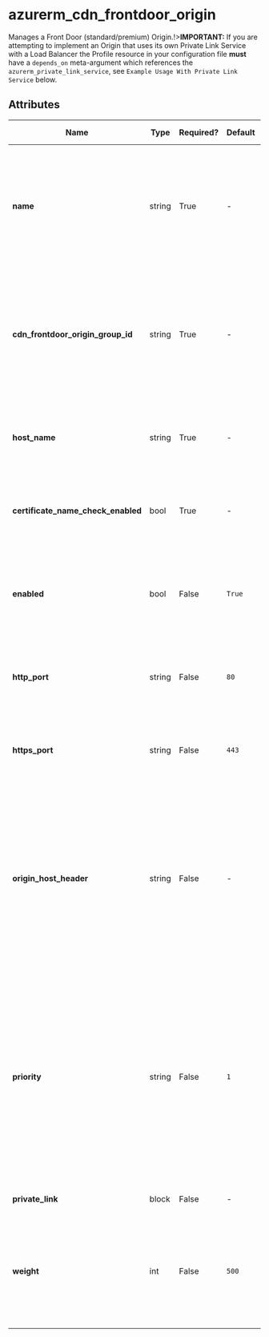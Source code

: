 # azurerm_cdn_frontdoor_origin

Manages a Front Door (standard/premium) Origin.!>**IMPORTANT:** If you are attempting to implement an Origin that uses its own Private Link Service with a Load Balancer the Profile resource in your configuration file **must** have a `depends_on` meta-argument which references the `azurerm_private_link_service`, see `Example Usage With Private Link Service` below.

## Attributes

| Name | Type | Required? | Default  | possible values | Description |
| ---- | ---- | --------- | -------- | ----------- | ----------- |
| **name** | string | True | -  |  -  | The name which should be used for this Front Door Origin. Changing this forces a new Front Door Origin to be created. | 
| **cdn_frontdoor_origin_group_id** | string | True | -  |  -  | The ID of the Front Door Origin Group within which this Front Door Origin should exist. Changing this forces a new Front Door Origin to be created. | 
| **host_name** | string | True | -  |  -  | The IPv4 address, IPv6 address or Domain name of the Origin. | 
| **certificate_name_check_enabled** | bool | True | -  |  -  | Specifies whether certificate name checks are enabled for this origin. | 
| **enabled** | bool | False | `True`  |  `true`, `false`  | Should the origin be enabled? Possible values are `true` or `false`. Defaults to `true`. | 
| **http_port** | string | False | `80`  |  -  | The value of the HTTP port. Must be between `1` and `65535`. Defaults to `80`. | 
| **https_port** | string | False | `443`  |  -  | The value of the HTTPS port. Must be between `1` and `65535`. Defaults to `443`. | 
| **origin_host_header** | string | False | -  |  -  | The host header value (an IPv4 address, IPv6 address or Domain name) which is sent to the origin with each request. If unspecified the hostname from the request will be used. | 
| **priority** | string | False | `1`  |  -  | Priority of origin in given origin group for load balancing. Higher priorities will not be used for load balancing if any lower priority origin is healthy. Must be between `1` and `5` (inclusive). Defaults to `1`. | 
| **private_link** | block | False | -  |  -  | A `private_link` block. | 
| **weight** | int | False | `500`  |  -  | The weight of the origin in a given origin group for load balancing. Must be between `1` and `1000`. Defaults to `500`. | 

